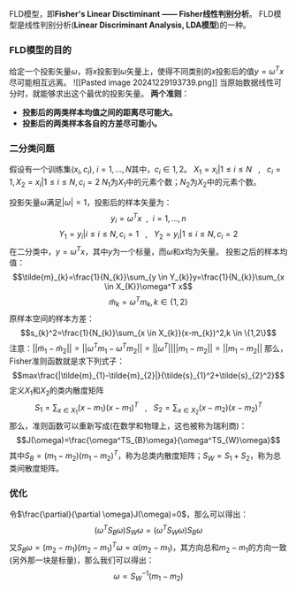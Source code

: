 FLD模型，即**Fisher's Linear Disctiminant —— Fisher线性判别分析**。
FLD模型是线性判别分析(**Linear Discriminant Analysis, LDA模型**)的一种。

### FLD模型的目的
给定一个投影矢量$\omega$，将$x$投影到$\omega$矢量上，使得不同类别的$x$投影后的值$y=\omega^Tx$尽可能相互远离。
![[Pasted image 20241229193739.png]]
当原始数据线性可分时，就能够求出这个最优的投影矢量。
**两个准则**：
- **投影后的两类样本均值之间的距离尽可能大。**
- **投影后的两类样本各自的方差尽可能小。**

### 二分类问题
假设有一个训练集$(x_{i}, c_{i}),~i=1,\dots,N$其中，$c_{i}\in 1,2$。
$X_{1}=x_{i}|1\leq i \leq N~~~,~~~c_{i}=1,X_{2}=x_{i}|1\leq i\leq N,c_{i}=2$
$N_{1}$为$X_{1}$中的元素个数；$N_{2}$为$X_{2}$中的元素个数。

投影矢量$\omega$满足$|\omega|=1$，投影后的样本矢量为：$$y_{i}=\omega^T x~~,~~i=1,\dots,n$$$$Y_{1}=y_{i}|i\leq i\leq N, c_{i}=1~~~,~~~Y_{2}=y_{i}|1\leq i \leq N,c_{i}=2$$在二分类中，$y=\omega^T x$，其中$y$为一个标量，而$\omega$和$x$均为矢量。
投影之后的样本均值：$$\tilde{m}_{k}=\frac{1}{N_{k}}\sum_{y \in Y_{k}}y=\frac{1}{N_{k}}\sum_{x \in X_{K}}\omega^T x$$$$\tilde{m}_{k}=\omega^Tm_{k},k \in \{1,2\}$$原样本空间的样本方差：$$s_{k}^2=\frac{1}{N_{k}}\sum_{x \in X_{k}}(x-m_{k})^2,k \in \{1,2\}$$
注意：$||\tilde{m}_{1}-\tilde{m}_{2}||=||\omega^T m_{1}-\omega^T m_{2}||=||\omega^T||||m_{1}-m_{2}||=||m_{1}-m_{2}||$
那么，Fisher准则函数就是求下列式子：$$max\frac{|\tilde{m}_{1}-\tilde{m}_{2}|}{\tilde{s}_{1}^2+\tilde{s}_{2}^2}$$
定义$X_{1}$和$X_{2}$的类内散度矩阵$$S_{1}=\sum_{x \in X_{1}}(x-m_{1})(x-m_{1})^T~~~,~~~S_{2}=\sum_{x \in X_{2}}(x-m_{2})(x-m_{2})^T$$
那么，准则函数可以重新写成(在数学和物理上，这也被称为瑞利商)：$$J(\omega)=\frac{\omega^TS_{B}\omega}{\omega^TS_{W}\omega}$$其中$S_{B}=(m_{1}-m_{2})(m_{1}-m_{2})^T$，称为总类内散度矩阵；$S_{W}=S_{1}+S_{2}$，称为总类间散度矩阵。

### 优化
令$\frac{\partial}{\partial \omega}J(\omega)=0$，那么可以得出：$$(\omega^T S_{B} \omega)S_{W}\omega=(\omega^T S_{W} \omega)S_{B}\omega$$又$S_{B}\omega=(m_{2}-m_{1})(m_{2}-m_{1})^T\omega=\alpha(m_{2}-m_{1})$，其方向总和$m_{2}-m_{1}$的方向一致(另外那一块是标量)，那么我们可以得出：$$\omega \propto S_{W}^{-1}(m_{1}-m_{2})$$